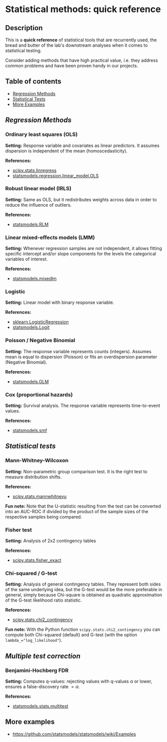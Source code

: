 # Statistical methods: quick reference

## Description

This is a **quick reference** of statistical tools that are recurrently used, the bread and butter of the lab's downstream analyses when it comes to statistical testing.

Consider adding methods that have high practical value, i.e. they address common problems and have been proven handy in our projects.

## Table of contents
- [Regression Methods](#section1)
- [Statistical Tests](#section2)
- [More Examples](#section3)

<div id='section1'/>

## *Regression Methods*

### Ordinary least squares (OLS)

**Setting:** Response variable and covariates as linear predictors. It assumes dispersion is independent of the mean (homoscedasticity).

**References:**
* [scipy.stats.linregress](https://docs.scipy.org/doc/scipy/reference/generated/scipy.stats.linregress.html)
* [statsmodels.regression.linear_model.OLS](https://www.statsmodels.org/dev/generated/statsmodels.regression.linear_model.OLS.html)

### Robust linear model (IRLS)

**Setting:** Same as OLS, but it redistributes weights across data in order to reduce the influence of outliers.

**References:**
* [statsmodels.RLM](https://www.statsmodels.org/dev/examples/notebooks/generated/robust_models_0.html)

### Linear mixed-effects models (LMM)

**Setting:** Whenever regression samples are not independent, it allows fitting specific intercept and/or slope components for the levels the categorical variables of interest.

**References:**
* [statsmodels.mixedlm](https://www.statsmodels.org/stable/examples/notebooks/generated/mixed_lm_example.html)

### Logistic

**Setting:** Linear model with binary response variable.

**References:**
* [sklearn.LogisticRegression](https://scikit-learn.org/stable/modules/generated/sklearn.linear_model.LogisticRegression.html)
* [statsmodels.Logit](https://www.statsmodels.org/stable/generated/statsmodels.discrete.discrete_model.Logit.html)

### Poisson / Negative Binomial

**Setting:** The response variable represents counts (integers). Assumes mean is equal to dispersion (Poisson) or fits an overdispersion parameter (Negative Binomial).

**References:**
* [statsmodels.GLM](https://www.statsmodels.org/dev/glm.html#generalized-linear-models)

### Cox (proportional hazards)

**Setting:** Survival analysis. The response variable represents time-to-event values.

**References:**
* [statsmodels.smf](https://www.statsmodels.org/stable/duration.html#regression-methods)

<div id='section2'/>

## *Statistical tests*

### Mann-Whitney-Wilcoxon

**Setting:** Non-parametric group comparison test. It is the right test to measure distribution shifts. 

**References:**
* [scipy.stats.mannwhitneyu](https://docs.scipy.org/doc/scipy-1.15.2/reference/generated/scipy.stats.mannwhitneyu.html)

**Fun note:**
Note that the U-statistic resulting from the test can be converted into an AUC-ROC if divided by the product of the sample sizes of the respective samples being compared.

### Fisher test

**Setting:** Analysis of 2x2 contingency tables

**References:**
* [scipy.stats.fisher_exact](https://docs.scipy.org/doc/scipy/reference/generated/scipy.stats.fisher_exact.html)

### Chi-squared / G-test

**Setting:** Analysis of general contingency tables. They represent both sides of the same underlying idea, but the G-test would be the more preferable in general, simply because Chi-square is obtained as quadratic approximation of the G-test likelihood ratio statistic.

**References:**
* [scipy.stats.chi2_contingency](https://docs.scipy.org/doc/scipy/reference/generated/scipy.stats.chi2.html)

**Fun note:**
With the Python function `scipy.stats.chi2_contingency` you can compute both Chi-squared (default) and G-test (with the option `lambda_="log_likelihood"`).


## *Multiple test correction*

### Benjamini-Hochberg FDR

**Setting:** Computes q-values: rejecting values with q-values $\alpha$ or lower, ensures a false-discovery rate $=\alpha$.

**References:**

* [statsmodels.stats.multitest](https://www.statsmodels.org/dev/generated/statsmodels.stats.multitest.fdrcorrection.html)

<div id='section3'/>

## More examples

* https://github.com/statsmodels/statsmodels/wiki/Examples



